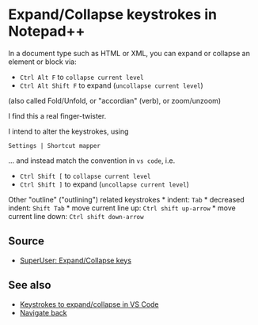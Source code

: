 # Expand/Collapse keystrokes in Notepad++In a document type such as HTML or XML, you can expand or collapse an element or block via:* `Ctrl Alt F` to `collapse current level`* `Ctrl Alt Shift F` to expand (`uncollapse current level`)(also called Fold/Unfold, or "accordian" (verb), or zoom/unzoom)I find this a real finger-twister.I intend to alter the keystrokes, using	Settings | Shortcut mapper... and instead match the convention in `vs code`, i.e.* `Ctrl Shift [`  to `collapse current level`* `Ctrl Shift ]`  to expand (`uncollapse current level`)Other "outline" ("outlining") related keystrokes	* indent: `Tab`	* decreased indent: `Shift Tab`	* move current line up: `Ctrl shift up-arrow`	* move current line down: `Ctrl shift down-arrow`## Source* [SuperUser: Expand/Collapse keys](https://superuser.com/questions/647097/notepad-expand-collapse-block-with-keyboard)## See also* [Keystrokes to expand/collapse in VS Code](../vs_code/keystrokes_expand_collapse.md)* [Navigate back](navigate_back.md)